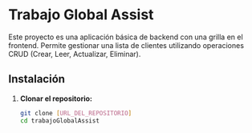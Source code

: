 # Trabajo Global Assist

Este proyecto es una aplicación básica de backend con una grilla en el frontend. Permite gestionar una lista de clientes utilizando operaciones CRUD (Crear, Leer, Actualizar, Eliminar).

## **Instalación**

1. **Clonar el repositorio:**
   ```bash
   git clone [URL_DEL_REPOSITORIO]
   cd trabajoGlobalAssist
